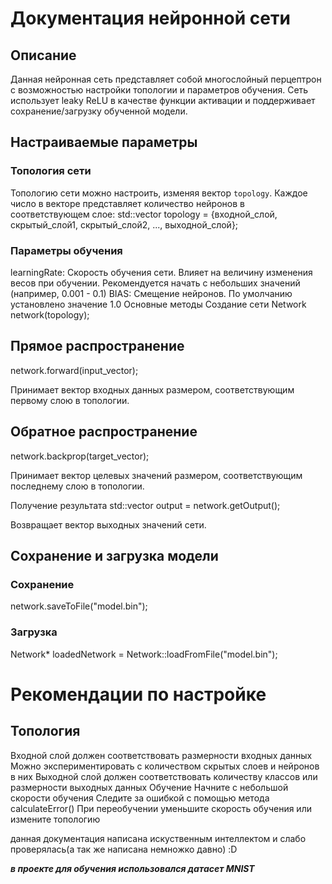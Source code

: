 # Документация нейронной сети

## Описание
Данная нейронная сеть представляет собой многослойный перцептрон с возможностью настройки топологии и параметров обучения. Сеть использует leaky ReLU в качестве функции активации и поддерживает сохранение/загрузку обученной модели.

## Настраиваемые параметры

### Топология сети
Топологию сети можно настроить, изменяя вектор `topology`. Каждое число в векторе представляет количество нейронов в соответствующем слое:
std::vector<int> topology = {входной_слой, скрытый_слой1, скрытый_слой2, ..., выходной_слой};

### Параметры обучения
learningRate: Скорость обучения сети. Влияет на величину изменения весов при обучении. Рекомендуется начать с небольших значений (например, 0.001 - 0.1)
BIAS: Смещение нейронов. По умолчанию установлено значение 1.0
Основные методы
Создание сети
Network network(topology);

## Прямое распространение
network.forward(input_vector);

Принимает вектор входных данных размером, соответствующим первому слою в топологии.

## Обратное распространение
network.backprop(target_vector);

Принимает вектор целевых значений размером, соответствующим последнему слою в топологии.

Получение результата
std::vector<double> output = network.getOutput();

Возвращает вектор выходных значений сети.

## Сохранение и загрузка модели
### Сохранение
network.saveToFile("model.bin");

### Загрузка
Network* loadedNetwork = Network::loadFromFile("model.bin");

# Рекомендации по настройке
## Топология
Входной слой должен соответствовать размерности входных данных
Можно экспериментировать с количеством скрытых слоев и нейронов в них
Выходной слой должен соответствовать количеству классов или размерности выходных данных
Обучение
Начните с небольшой скорости обучения
Следите за ошибкой с помощью метода calculateError()
При переобучении уменьшите скорость обучения или измените топологию

данная документация написана искуственным интеллектом и слабо проверялась(а так же написана немножко давно) :D

***в проекте для обучения использовался датасет MNIST***
